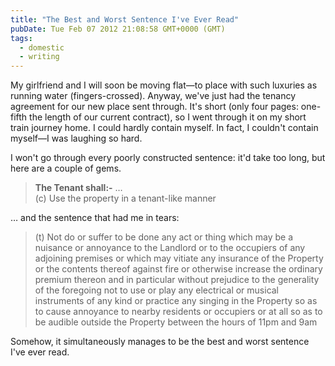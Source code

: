 ```yaml
---
title: "The Best and Worst Sentence I've Ever Read"
pubDate: Tue Feb 07 2012 21:08:58 GMT+0000 (GMT)
tags:
  - domestic
  - writing
---
```


<p>My girlfriend and I will soon be moving flat&#x2014;to place with such luxuries as running water (fingers-crossed). Anyway, we've just had the tenancy agreement for our new place sent through. It's short (only four pages: one-fifth the length of our current contract), so I went through it on my short train journey home. I could hardly contain myself. In fact, I couldn't contain myself&#x2014;I was laughing so hard.</p>

<p>I won't go through every poorly constructed sentence: it'd take too long, but here are a couple of gems.</p>

<blockquote>
<p><strong>The Tenant shall:-</strong>  &#x2026;
<br>
(c) Use the property in a tenant-like manner
</p>

</blockquote>

<p>&#x2026; and the sentence that had me in tears:</p>

<blockquote>
<p>
(t) Not do or suffer to be done any act or thing which may be a nuisance or annoyance to the Landlord or to the occupiers of any adjoining premises or which may vitiate any insurance of the Property or the contents thereof against fire or otherwise increase the ordinary premium thereon and in particular without prejudice to the generality of the foregoing not to use or play any electrical or musical instruments of any kind or practice any singing in the Property so as to cause annoyance to nearby residents or occupiers or at all so as to be audible outside the Property between the hours of 11pm and 9am
</p>
</blockquote>

<p>Somehow, it simultaneously manages to be the best and worst sentence I've ever read.</p>
